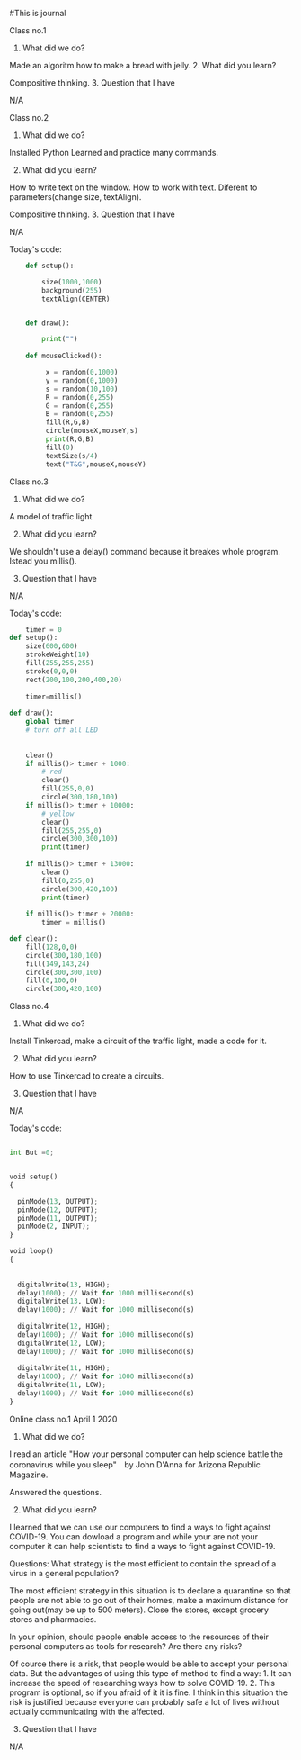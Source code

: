#This is journal

Class no.1

1. What did we do?

Made an algoritm how to make a bread with jelly.
2. What did you learn?

Compositive thinking.
3. Question that I have

N/A



Class no.2

1. What did we do?

Installed Python
Learned and practice many commands.

2. What did you learn?

How to write text on the window. 
How to work with text. Diferent to parameters(change size, textAlign).

Compositive thinking.
3. Question that I have

N/A

Today's code:

```.py
    def setup():

        size(1000,1000)
        background(255)
        textAlign(CENTER)


    def draw():

        print("")
    
    def mouseClicked():

         x = random(0,1000)
         y = random(0,1000)
         s = random(10,100)
         R = random(0,255)
         G = random(0,255)
         B = random(0,255)
         fill(R,G,B)
         circle(mouseX,mouseY,s)
         print(R,G,B)
         fill(0)
         textSize(s/4)
         text("T&G",mouseX,mouseY)
```

Class no.3

1. What did we do?

A model of traffic light

2. What did you learn?

We shouldn't use a delay() command because it breakes whole program.
Istead you millis().

3. Question that I have

N/A

Today's code:
```.py
    timer = 0
def setup():
    size(600,600)
    strokeWeight(10)
    fill(255,255,255)
    stroke(0,0,0)
    rect(200,100,200,400,20)
    
    timer=millis()    
    
def draw():
    global timer
    # turn off all LED
  
    
    clear()
    if millis()> timer + 1000:
        # red
        clear()
        fill(255,0,0)
        circle(300,180,100)
    if millis()> timer + 10000:
        # yellow
        clear()
        fill(255,255,0)
        circle(300,300,100)
        print(timer)
    
    if millis()> timer + 13000:
        clear()
        fill(0,255,0)
        circle(300,420,100)
        print(timer)
        
    if millis()> timer + 20000:
        timer = millis()

def clear():
    fill(128,0,0)
    circle(300,180,100)
    fill(149,143,24)
    circle(300,300,100)
    fill(0,100,0)
    circle(300,420,100)
```
Class no.4

1. What did we do?

Install Tinkercad, make a circuit of the traffic light, made a code for it.

2. What did you learn?

How to use Tinkercad to create a circuits.

3. Question that I have

N/A

Today's code:
```.py

int But =0;


void setup()
{

  pinMode(13, OUTPUT);
  pinMode(12, OUTPUT);
  pinMode(11, OUTPUT);
  pinMode(2, INPUT);
}

void loop()
{
 
 
  digitalWrite(13, HIGH);
  delay(1000); // Wait for 1000 millisecond(s)
  digitalWrite(13, LOW);
  delay(1000); // Wait for 1000 millisecond(s)
  
  digitalWrite(12, HIGH);
  delay(1000); // Wait for 1000 millisecond(s)
  digitalWrite(12, LOW);
  delay(1000); // Wait for 1000 millisecond(s)
  
  digitalWrite(11, HIGH);
  delay(1000); // Wait for 1000 millisecond(s)
  digitalWrite(11, LOW);
  delay(1000); // Wait for 1000 millisecond(s)
}
```
Online class no.1 
April 1 2020

1. What did we do?

I read an article "How your personal computer can help science battle the coronavirus while you sleep"　by John D'Anna for Arizona Republic Magazine.

Answered the questions.

2. What did you learn?

I learned that we can use our computers to find a ways to fight against COVID-19. You can dowload a program and while your are not your computer it can help scientists to find a ways to fight against COVID-19.

Questions:
What strategy is the most efficient to contain the spread of a virus in a general population?

The most efficient strategy in this situation is to declare a quarantine so that people are not able to go out of their homes, make a maximum distance for going out(may be up to 500 meters). Close the stores, except grocery stores and pharmacies.

In your opinion, should people enable access to the resources of their personal computers as tools for research? Are there any risks?

Of cource there is a risk, that people would be able to accept your personal data. But the advantages of using this type of method to find a way: 
    1. It can increase the speed of researching ways how to solve COVID-19.
    2. This program is optional, so if you afraid of it it is fine.
I think in this situation the risk is justified because everyone can probably safe a lot of lives without actually communicating with the affected.
    


3. Question that I have

N/A
